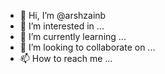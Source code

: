 - 👋 Hi, I’m @arshzainb
- 👀 I’m interested in ...
- 🌱 I’m currently learning ...
- 💞️ I’m looking to collaborate on ...
- 📫 How to reach me ...

<!---
arshzainb/arshzainb is a ✨ special ✨ repository because its `README.md` (this file) appears on your GitHub profile.
You can click the Preview link to take a look at your changes.
--->

